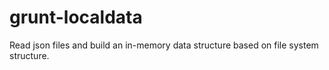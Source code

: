 # grunt-localdata

Read json files and build an in-memory data structure based on file system structure.